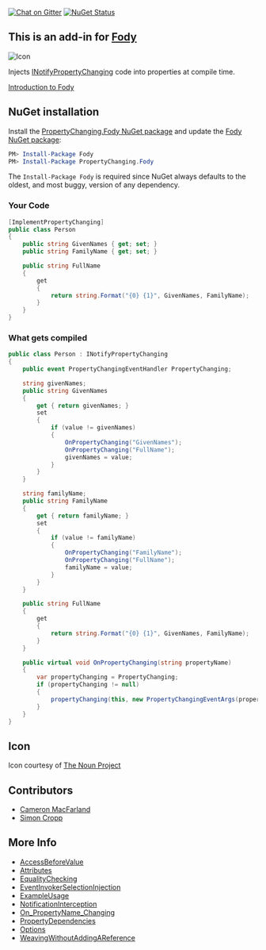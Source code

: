 [![Chat on Gitter](https://img.shields.io/gitter/room/fody/fody.svg?style=flat)](https://gitter.im/Fody/Fody)
[![NuGet Status](http://img.shields.io/nuget/v/PropertyChanging.Fody.svg?style=flat)](https://www.nuget.org/packages/PropertyChanging.Fody/)


## This is an add-in for [Fody](https://github.com/Fody/Fody/) 

![Icon](https://raw.github.com/Fody/PropertyChanging/master/package_icon.png)

Injects [INotifyPropertyChanging](http://msdn.microsoft.com/en-us/library/system.componentmodel.inotifypropertychanging.aspx) code into properties at compile time.

[Introduction to Fody](http://github.com/Fody/Fody/wiki/SampleUsage)


## NuGet installation

Install the [PropertyChanging.Fody NuGet package](https://nuget.org/packages/PropertyChanging.Fody/) and update the [Fody NuGet package](https://nuget.org/packages/Fody/):

```powershell
PM> Install-Package Fody
PM> Install-Package PropertyChanging.Fody
```

The `Install-Package Fody` is required since NuGet always defaults to the oldest, and most buggy, version of any dependency.


### Your Code

```csharp
[ImplementPropertyChanging]
public class Person
{
    public string GivenNames { get; set; }
    public string FamilyName { get; set; }

    public string FullName
    {
        get
        {
            return string.Format("{0} {1}", GivenNames, FamilyName);
        }
    }
}
```


### What gets compiled

```csharp
public class Person : INotifyPropertyChanging
{
    public event PropertyChangingEventHandler PropertyChanging;

    string givenNames;
    public string GivenNames
    {
        get { return givenNames; }
        set
        {
            if (value != givenNames)
            {
                OnPropertyChanging("GivenNames");
                OnPropertyChanging("FullName");
                givenNames = value;
            }
        }
    }

    string familyName;
    public string FamilyName
    {
        get { return familyName; }
        set 
        {
            if (value != familyName)
            {
                OnPropertyChanging("FamilyName");
                OnPropertyChanging("FullName");
                familyName = value;
            }
        }
    }

    public string FullName
    {
        get
        {
            return string.Format("{0} {1}", GivenNames, FamilyName);
        }
    }

    public virtual void OnPropertyChanging(string propertyName)
    {
        var propertyChanging = PropertyChanging;
        if (propertyChanging != null)
        {
            propertyChanging(this, new PropertyChangingEventArgs(propertyName));
        }
    }
}
```


## Icon

Icon courtesy of [The Noun Project](http://thenounproject.com)


## Contributors

 * [Cameron MacFarland](https://github.com/distantcam)
 * [Simon Cropp](https://github.com/simoncropp)


## More Info

* [AccessBeforeValue](https://github.com/Fody/PropertyChanging/wiki/AccessBeforeValue)
* [Attributes](https://github.com/Fody/PropertyChanging/wiki/Attributes)
* [EqualityChecking](https://github.com/Fody/PropertyChanging/wiki/EqualityChecking)
* [EventInvokerSelectionInjection](https://github.com/Fody/PropertyChanging/wiki/EventInvokerSelectionInjection)
* [ExampleUsage](https://github.com/Fody/PropertyChanging/wiki/ExampleUsage)
* [NotificationInterception](https://github.com/Fody/PropertyChanging/wiki/NotificationInterception)
* [On_PropertyName_Changing](https://github.com/Fody/PropertyChanging/wiki/On_PropertyName_Changing)
* [PropertyDependencies](https://github.com/Fody/PropertyChanging/wiki/PropertyDependencies)
* [Options](https://github.com/Fody/PropertyChanging/wiki/Options)
* [WeavingWithoutAddingAReference](https://github.com/Fody/PropertyChanging/wiki/WeavingWithoutAddingAReference)